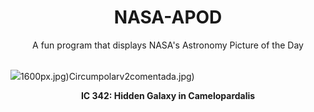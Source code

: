 <div align="center">
  <h1>
    NASA-APOD
  </h1>
</div>
  
<div align="center">
  A fun program that displays NASA's Astronomy Picture of the Day
</div>

<br>

![](https://apod.nasa.gov/apod/image/2311/ic342asi294large.jpg)1600px.jpg)Circumpolarv2comentada.jpg)

<p align = "center">
  <b>IC 342: Hidden Galaxy in Camelopardalis</b>
</p>

